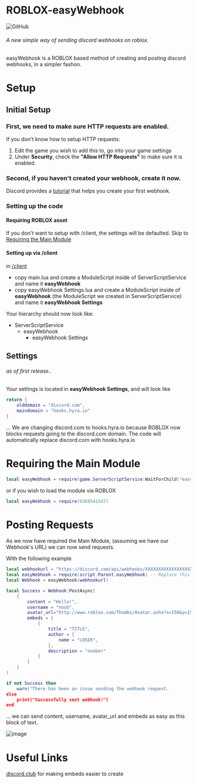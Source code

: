 # ROBLOX-easyWebhook

![GitHub](https://img.shields.io/github/license/luaexception/ROBLOX-easyWebhook)

###### *A new simple way of sending discord webhooks on roblox.*

easyWebhook is a ROBLOX based method of creating and posting discord webhooks, in a simpler fashon.

# Setup
## Initial Setup
### First, we need to make sure HTTP requests are enabled.

If you don't know how to setup HTTP requests:
1. Edit the game you wish to add this to, go into your game settings
2. Under **Security**, check the **"Allow HTTP Requests"** to make sure it is enabled.

### Second, if you haven't created your webhook, create it now.

Discord provides a [tutorial](https://support.discord.com/hc/en-us/articles/228383668-Intro-to-Webhooks) that helps you create your first webhook.

### Setting up the code
#### Requiring ROBLOX asset
If you don't want to setup with /client, the settings will be defaulted.
Skip to [Requiring the Main Module](https://github.com/luaexception/ROBLOX-easyWebhook#requiring-the-main-module)

#### Setting up via /client

in [/client](https://github.com/luaexception/ROBLOX-easyWebhook/tree/main/client)
- copy main.lua and create a ModuleScript inside of ServerScriptService and name it **easyWebhook**
- copy easyWebhook Settings.lua and create a ModuleScript inside of **easyWebhook** (the ModuleScript we created in ServerScriptService) and name it **easyWebhook Settings**

Your hierarchy should now look like:
- ServerScriptService
   - easyWebhook
      - easyWebhook Settings
## Settings
###### as of first release..
Your settings is located in **easyWebhook Settings**, and will look like
```lua
return {
	olddomain = "discord.com",
	maindomain = "hooks.hyra.io"
}
```
... We are changing discord.com to hooks.hyra.io because ROBLOX now blocks requests going to the discord.com domain.
The code will automatically replace discord.com with hooks.hyra.io

# Requiring the Main Module

```lua
local easyWebhook = require(game.ServerScriptService:WaitForChild("easyWebhook"))
```

or if you wish to load the module via ROBLOX

```lua
local easyWebhook = require(8368541547)
```

# Posting Requests
As we now have required the Main Module, (assuming we have our Webhook's URL) we can now send requests.

With the following example
```lua
local webhookurl = "https://discord.com/api/webhooks/XXXXXXXXXXXXXXXXXX/XXXXXXXXXXXXXXXXXXXXXXXXXXXXXXXXXXXXXXXX"
local easyWebhook = require(script.Parent.easyWebhook) -- Replace this line with the method you used to require the main module.
local Webhook = easyWebhook(webhookurl)

local Success = Webhook:PostAsync(
	{
		content = "Hello!",
		username = "noob",
		avatar_url="http://www.roblox.com/Thumbs/Avatar.ashx?x=150&y=150&Format=Png&username=lua_exception",
		embeds = {
			{
				title = "TITLE",
				author = {
					name = "LOSER",
				},
				description = "noober"
			}
		}
	}
)

if not Success then
	warn("There has been an issue sending the webhook request.
else
	print("Successfully sent webhook!")
end
```
... we can send content, username, avatar_url and embeds as easy as this block of text.

![image](https://user-images.githubusercontent.com/38384052/147421099-8e1079a8-331b-4971-a224-9c6491f6d374.png)

# Useful Links
[discord.club](https://discord.club/dashboard) for making embeds easier to create
